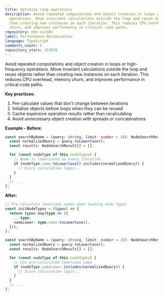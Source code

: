 ```yaml
---
title: Optimize loop operations
description: Avoid repeated computations and object creation in loops or high-frequency
  operations. Move invariant calculations outside the loop and reuse objects rather
  than creating new instances on each iteration. This reduces CPU overhead, memory
  churn, and improves performance in critical code paths.
repository: n8n-io/n8n
label: Performance Optimization
language: TypeScript
comments_count: 5
repository_stars: 122978
---
```


Avoid repeated computations and object creation in loops or high-frequency operations. Move invariant calculations outside the loop and reuse objects rather than creating new instances on each iteration. This reduces CPU overhead, memory churn, and improves performance in critical code paths.

**Key practices:**
1. Pre-calculate values that don't change between iterations
2. Initialize objects before loops when they can be reused
3. Cache expensive operation results rather than recalculating
4. Avoid unnecessary object creation with spreads or concatenations

**Example - Before:**
```typescript
const searchByName = (query: string, limit: number = 20): NodeSearchResult[] => {
  const normalizedQuery = query.toLowerCase();
  const results: NodeSearchResult[] = [];

  for (const nodeType of this.nodeTypes) {
    // Name is lowercased on every iteration
    if (nodeType.name.toLowerCase().includes(normalizedQuery)) {
      // Score calculation logic...
    }
  }
  // ...
};
```

**After:**
```typescript
// Pre-calculate lowercase names when loading node types
const initNodeTypes = (types) => {
  return types.map(type => ({
    ...type,
    nameLower: type.name.toLowerCase(),
  }));
};

const searchByName = (query: string, limit: number = 20): NodeSearchResult[] => {
  const normalizedQuery = query.toLowerCase();
  const results: NodeSearchResult[] = [];

  for (const nodeType of this.nodeTypes) {
    // Use pre-calculated lowercase name
    if (nodeType.nameLower.includes(normalizedQuery)) {
      // Score calculation logic...
    }
  }
  // ...
};
```